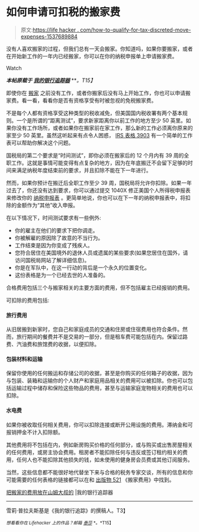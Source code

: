 # 如何申请可扣税的搬家费

> 原文:[https://life hacker . com/how-to-qualify-for-tax-discreted-move-expenses-1537689884](https://lifehacker.com/how-to-qualify-for-tax-deductible-moving-expenses-1537689884)

没有人喜欢搬家的过程，但我们总有一天会搬家。你知道吗，如果你要搬家，或者在开始新工作的一年内已经搬家，你可以在你的纳税申报单上申请搬家费。

Watch

***本帖原载于*** [***我的银行追踪器***](http://www.mybanktracker.com/news/2013/10/31/tax-deductible-moving-expenses/) ***。*T15】**

即使你在 [搬家](https://lifehacker.com/the-start-to-finish-guide-for-moving-to-a-new-place-5591389) 之前没有工作，或者你搬家后没有马上开始工作，你也可以申请搬家费。看一看，看看你是否有资格享受有时被忽视的免税搬家费。

不是每个人都有资格享受这种类型的税收减免，但美国国内税收署有两个基本规则。一个是所谓的“距离测试”，要求新家距离你以前工作的地方至少 50 英里。如果你没有工作场所，或者如果你在搬家前在家工作，那么新的工作必须离你原来的家至少 50 英里。虽然这听起来有点令人困惑， [IRS 表格 3903](http://www.irs.gov/pub/irs-pdf/f3903.pdf) 有一个简单的工作表可以帮助你解决这个问题。

国税局的第二个要求是“时间测试”，即你必须在搬家后的 12 个月内有 39 周的全职工作。这就是事情可能变得有点复杂的地方，因为在年底搬迁不会留下足够的时间来满足纳税年度结束前的要求，并且扣除不能在下一年进行。

然而，如果你预计在搬迁后全职工作至少 39 周，国税局将允许你扣除。如果一年过去了，你还没有达到要求，你可以通过提交 1040X 修正美国个人所得税申报表来修改你的 [纳税申报表](http://lifehacker.com/five-best-tax-preparation-tools-5880113) 。更简单地说，你也可以在下一年的纳税申报表中，将扣除的金额作为“其他”收入申报。

在以下情况下，时间测试要求有一些例外:

*   你的雇主在他们的要求下把你调走。
*   你被解雇的原因除了故意的不当行为。
*   工作结束是因为你变成了残疾人。
*   您符合居住在美国境外的退休人员或遗属的某些要求(如果您居住在国外，请访问国税局网站了解详细信息)。
*   你是在军队中，在这一行动的背后是一个永久的位置变化。
*   这份表格是为一个已经去世的人准备的。

合格费用包括三个与搬家相关的主要方面的费用，但不包括雇主已经报销的费用。

可扣除的费用包括:

#### **旅行费用**

从旧居搬到新家时，您自己和家庭成员的交通和住房或住宿费用也符合条件。然而，旅行期间的餐费并不是交易的一部分，但是租车费可能包括在内。保留过路费、汽油费和旅馆费的收据，以便扣除。

#### **包装材料和运输**

保留你使用的任何搬运和存储公司的收据，甚至是你购买的任何箱子的收据，因为与包装、装箱和运输你的个人财产和家庭用品相关的费用可以被扣除。你也可以包括运输过程中储存和保险这些物品的费用，甚至与运输家庭宠物相关的费用也可以扣除。

#### **水电费**

如果你被收取任何相关费用，你可以扣除连接或断开公用设施的费用。滞纳金和可报销押金不计入扣除额。

其他费用将不包括在内，例如新房购买价格的任何部分，或与购买或出售房屋相关的任何费用，或房主协会费用。租房者不能扣除任何与违反或签订租约相关的费用，任何人也不能扣除其他损失的钱，如未使用的健身房会员费或其他订阅服务。

当然，这些信息都不能很好地代替坐下来与合格的税务专家交谈，所有的信息和你可能需要的任何表格的链接都可以在和 [出版物 521](http://www.irs.gov/publications/p521/index.html) 《搬家费用》中找到。

[把搬家的费用放在山姆大叔的](http://www.mybanktracker.com/news/2013/10/31/tax-deductible-moving-expenses/) [](http://jamesclear.com/failure-scientist)|我的银行追踪器

* * *

雪莉·普拉夫斯基是《我的银行追踪》的撰稿人。T3】

<small>*想看看你在 Lifehacker 上的作品？邮箱*</small> [<small>*泰莎*</small>](https://mail.google.com/mail/?view=cm&fs=1&tf=1&to=tessa@lifehacker.com) <small>*。*T15】</small>